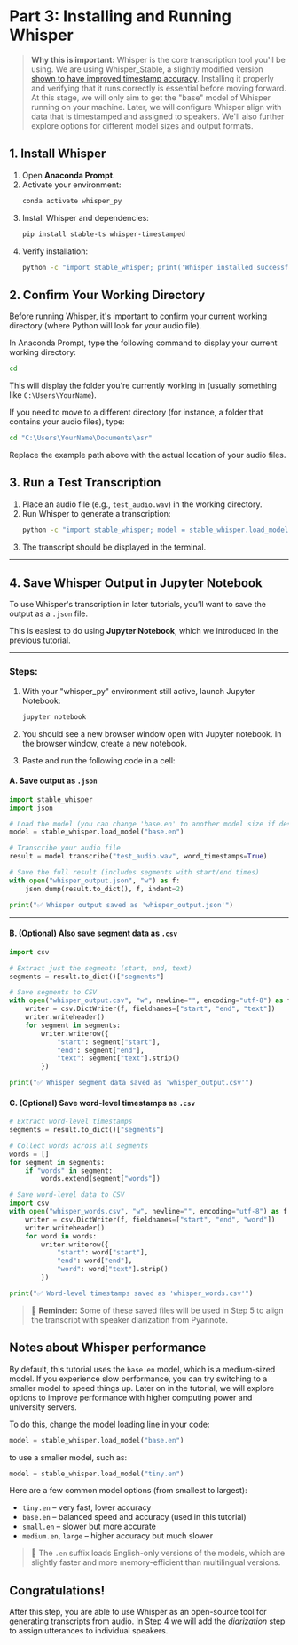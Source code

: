 # **Part 3: Installing and Running Whisper**

> **Why this is important:** Whisper is the core transcription tool you'll be using. We are using Whisper_Stable, a slightly modified version [shown to have improved timestamp accuracy](https://pypi.org/project/stable-ts/). Installing it properly and verifying that it runs correctly is essential before moving forward. At this stage, we will only aim to get the "base" model of Whisper running on your machine. Later, we will configure Whisper align with data that is timestamped and assigned to speakers. We'll also further explore options for different model sizes and output formats.

## **1. Install Whisper**

1. Open **Anaconda Prompt**.
2. Activate your environment:
   ```sh
   conda activate whisper_py
   ```
3. Install Whisper and dependencies:
   ```sh
   pip install stable-ts whisper-timestamped
   ```
4. Verify installation:
   ```sh
   python -c "import stable_whisper; print('Whisper installed successfully!')"
   ```

## **2. Confirm Your Working Directory**
Before running Whisper, it's important to confirm your current working directory (where Python will look for your audio file).

In Anaconda Prompt, type the following command to display your current working directory:

   ```sh
  cd
   ```

This will display the folder you're currently working in (usually something like `C:\Users\YourName`).

If you need to move to a different directory (for instance, a folder that contains your audio files), type:

   ```sh
  cd "C:\Users\YourName\Documents\asr"
   ```

Replace the example path above with the actual location of your audio files.

## **3. Run a Test Transcription**

1. Place an audio file (e.g., `test_audio.wav`) in the working directory.
2. Run Whisper to generate a transcription:
   ```sh
   python -c "import stable_whisper; model = stable_whisper.load_model('base.en'); result = model.transcribe('test_audio.wav', word_timestamps=True); print(result.text)"
   ```
3. The transcript should be displayed in the terminal.

---

## **4. Save Whisper Output in Jupyter Notebook**

To use Whisper's transcription in later tutorials, you’ll want to save the output as a `.json` file.

This is easiest to do using **Jupyter Notebook**, which we introduced in the previous tutorial.

---

### **Steps:**

1. With your "whisper_py" environment still active, launch Jupyter Notebook:
   ```sh
   jupyter notebook
   ```

2. You should see a new browser window open with Jupyter notebook. In the browser window, create a new notebook.

3. Paste and run the following code in a cell:

#### **A. Save output as `.json`**

```python
import stable_whisper
import json

# Load the model (you can change 'base.en' to another model size if desired)
model = stable_whisper.load_model("base.en")

# Transcribe your audio file
result = model.transcribe("test_audio.wav", word_timestamps=True)

# Save the full result (includes segments with start/end times)
with open("whisper_output.json", "w") as f:
    json.dump(result.to_dict(), f, indent=2)

print("✅ Whisper output saved as 'whisper_output.json'")
```

---

#### **B. (Optional) Also save segment data as `.csv`**

```python
import csv

# Extract just the segments (start, end, text)
segments = result.to_dict()["segments"]

# Save segments to CSV
with open("whisper_output.csv", "w", newline="", encoding="utf-8") as f:
    writer = csv.DictWriter(f, fieldnames=["start", "end", "text"])
    writer.writeheader()
    for segment in segments:
        writer.writerow({
            "start": segment["start"],
            "end": segment["end"],
            "text": segment["text"].strip()
        })

print("✅ Whisper segment data saved as 'whisper_output.csv'")
```
#### **C. (Optional) Save word-level timestamps as `.csv`**

```python
# Extract word-level timestamps
segments = result.to_dict()["segments"]

# Collect words across all segments
words = []
for segment in segments:
    if "words" in segment:
        words.extend(segment["words"])

# Save word-level data to CSV
import csv
with open("whisper_words.csv", "w", newline="", encoding="utf-8") as f:
    writer = csv.DictWriter(f, fieldnames=["start", "end", "word"])
    writer.writeheader()
    for word in words:
        writer.writerow({
            "start": word["start"],
            "end": word["end"],
            "word": word["text"].strip()
        })

print("✅ Word-level timestamps saved as 'whisper_words.csv'")
```

> 📁 **Reminder:** Some of these saved files will be used in Step 5 to align the transcript with speaker diarization from Pyannote.

## **Notes about Whisper performance**

By default, this tutorial uses the `base.en` model, which is a medium-sized model. If you experience slow performance, you can try switching to a smaller model to speed things up. Later on in the tutorial, we will explore options to improve performance with higher computing power and university servers.

To do this, change the model loading line in your code:

```python
model = stable_whisper.load_model("base.en")
```

to use a smaller model, such as:

```python
model = stable_whisper.load_model("tiny.en")
```

Here are a few common model options (from smallest to largest):

- `tiny.en` – very fast, lower accuracy
- `base.en` – balanced speed and accuracy (used in this tutorial)
- `small.en` – slower but more accurate
- `medium.en`, `large` – higher accuracy but much slower

> 📝 The `.en` suffix loads English-only versions of the models, which are slightly faster and more memory-efficient than multilingual versions.

## Congratulations!

After this step, you are able to use Whisper as an open-source tool for generating transcripts from audio. In [Step 4](python_for_asr_tutorial_day4.md) we will add the *diarization* step to assign utterances to individual speakers.